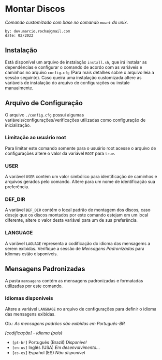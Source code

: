 # Montar Discos

*Comando customizado com base no comando `mount` do unix.*

    by: dev.marcio.rocha@gmail.com
    date: 02/2022

## Instalação

Está disponível um arquivo de instalação `install.sh`, que irá instalar as dependências e configurar o comando de acordo com as variáveis e caminhos no arquivo `config.cfg` (Para mais detalhes sobre o arquivo leia a sessão seguinte). Caso queira uma instalação customizada altere as variáveis de instalação do arquivo de configurações ou instale manualmente.

## Arquivo de Configuração

O arquivo `./config.cfg` possui algumas variáveis/configurações/verificações utilizadas como configuração de inicialização.

### Limitação ao usuário root

Para limitar este comando somente para o usuário root acesse o arquivo de configurações altere o valor da variável `ROOT` para `true`.

### USER 

A variável `USER` contém um valor simbólico para identificação de caminhos e arquivos gerados pelo comando. Altere para um nome de identificação sua preferência.

### DEF_DIR

A variável `DEF_DIR` contém o local padrão de montagem dos discos, caso deseje que os discos montados por este comando estejam em um local diferente, altere o valor desta variável para um de sua preferência.

### LANGUAGE

A variável `LAGUAGE` representa a codificação do idioma das mensagems a serem exibidas. Verifique a sessão de *Mensagens Padronizadas* para idiomas estão disponíveis.

## Mensagens Padronizadas

A pasta `mensagens` contém as mensagens padronizadas e formatadas utilizadas por este comando.

### Idiomas disponíveis

Altere a variável `LANGUAGE` no arquivo de configurações para definir o idioma das mensagens exibidas.

Ob.: *As mensagens padrões são exibidas em Português-BR*

*[codificação] - idioma (país)*

* `[pt-br]` Português (Brazil) *Disponível*
* `[en-us]` Inglês (USA) *Em desenvolvimento...*
* `[es-es]` Español (ES) *Não disponível*
